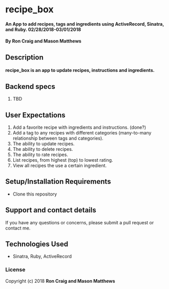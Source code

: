 # recipe_box

#### An App to add recipes, tags and ingredients using ActiveRecord, Sinatra, and Ruby. 02/28/2018-03/01/2018

#### By **Ron Craig and Mason Matthews**

## Description
#### recipe_box is an app to update recipes, instructions and ingredients.

## Backend specs
1. TBD


## User Expectations
1. Add a favorite recipe with ingredients and instructions. (done?)
2. Add a tag to any recipes with different categories (many-to-many relationship between tags and categories).
3. The ability to update recipes.
4. The ability to delete recipes.
5. The ability to rate recipes.
6. List recipes, from highest (top) to lowest rating.
7. View all recipes the use a certain ingredient.


## Setup/Installation Requirements

* Clone this repository

## Support and contact details

If you have any questions or concerns, please submit a pull request or contact me.

## Technologies Used

* Sinatra, Ruby, ActiveRecord

### License

Copyright (c) 2018  **Ron Craig and Mason Matthews**
